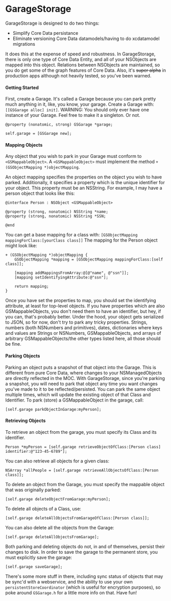 # GarageStorage

GarageStorage is designed to do two things:
- Simplify Core Data persistance
- Eliminate versioning Core Data datamodels/having to do xcdatamodel migrations

It does this at the expense of speed and robustness. In GarageStorage, there is only one type of Core Data Entity, and all of your NSObjects are mapped into this object. Relations between NSObjects are maintained, so you do get some of the graph features of Core Data. Also, it's ~~super alpha~~ in production apps although not heavily tested, so you've been warned.
#### Getting Started
First, create a Garage. It's called a Garage because you can park pretty much anything in it, like, you know, your garage. Create a Garage with: `[[GSGarage alloc] init]`. WARNING: You should only ever have one instance of your Garage. Feel free to make it a singleton. Or not.
```ObjC
@property (nonatomic, strong) GSGarage *garage;
```
```ObjC
self.garage = [GSGarage new];
```

#### Mapping Objects
Any object that you wish to park in your Garage must conform to `<GSMappableObject>`. A `<GSMappableObject>` must implement the method `+ (GSObjectMapping *)objectMapping`. 

An object mapping specifies the properties on the object you wish to have parked. Additionally, it specifies a property which is the unique identifier for your object. This property must be an NSString. For example, I may have a person object that looks like this:
```ObjC 
@interface Person : NSObject <GSMappableObject>

@property (strong, nonatomic) NSString *name;
@property (strong, nonatomic) NSString *SSN;

@end
```
You can get a base mapping for a class with: `[GSObjectMapping mappingForClass:[yourClass class]]` The mapping for the Person object might look like:
```ObjC 
+ (GSObjectMapping *)objectMapping {
    GSObjectMapping *mapping = [GSObjectMapping mappingForClass:[self class]];
    
    [mapping addMappingsFromArray:@[@"name", @"ssn"]];
    [mapping setIdentifyingAttribute:@"ssn"];
    
    return mapping;
}
```
Once you have set the properties to map, you should set the identifying attribute, at least for top-level objects. If you have properties which are also GSMappableObjects, you don't need them to have an identifier, but hey, if you can, that's probably better. Under the hood, your object gets serialized to JSON, so for now, don't try to park any tricky properties. Strings, numbers (both NSNumbers and primitives), dates, dictionaries where keys and values are Strings or NSNumbers, GSMappableObjects, and arrays of arbitrary GSMappableObjects/the other types listed here, all those should be fine.

#### Parking Objects
Parking an object puts a snapshot of that object into the Garage. This is different from pure Core Data, where changes to your NSManagedObjects are directly reflected in the MOC. With GarageStorage, since you're parking a snapshot, you will need to park that object any time you want changes you've made to it to be reflected/persisted. You can park the same object multiple times, which will update the existing object of that Class and Identifier. To park (store) a GSMappableObject in the garage, call:
```ObjC
[self.garage parkObjectInGarage:myPerson];
```

#### Retrieving Objects
To retrieve an object from the garage, you must specify its Class and its identifier.
```ObjC
Person *myPerson = [self.garage retrieveObjectOfClass:[Person class] identifier:@"123-45-6789"];
```
You can also retrieve all objects for a given class:
```ObjC
NSArray *allPeople = [self.garage retrieveAllObjectsOfClass:[Person class]];
```

To delete an object from the Garage, you must specify the mappable object that was originally parked:
```ObjC
[self.garage deleteObjectFromGarage:myPerson];
```
To delete all objects of a Class, use:
```ObjC
[self.garage deleteAllObjectsFromGarageOfClass:[Person class]];
```
You can also delete all the objects from the Garage:
```ObjC
[self.garage deleteAllObjectsFromGarage];
```

Both parking and deleting objects do not, in and of themselves, persist their changes to disk. In order to save the garage to the permanent store, you must explicitly save the garage:
```ObjC
[self.garage saveGarage];

```
There's some more stuff in there, including sync status of objects that may be sync'd with a webservice, and the ability to use your own `persistentStoreCoordinator` (which is useful for encryption purposes), so poke around `GSGarage.h` for a little more info on that. Have fun!
